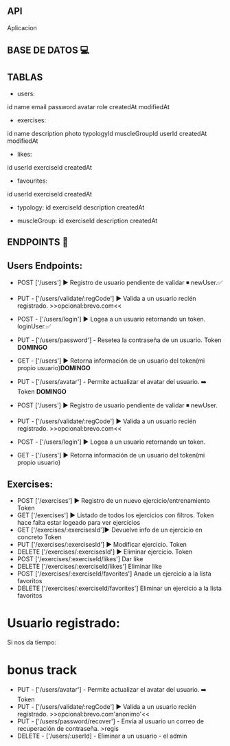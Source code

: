 ## API

Aplicacion

## BASE DE DATOS 💻

## TABLAS

- users:

id
name
email
password
avatar
role
createdAt
modifiedAt

- exercises:

id
name
description
photo
typologyId
muscleGroupId
userId
createdAt
modifiedAt

- likes:

id
userId
exerciseId
createdAt

- favourites:

id
userId
exerciseId
createdAt

- typology:
  id
  exerciseId
  description
  createdAt

- muscleGroup:
  id
  exerciseId
  description
  createdAt

## ENDPOINTS 🏁

## Users Endpoints:



- POST ['/users'] ▶️ Registro de usuario pendiente de validar ◾ newUser.✅
- PUT - ['/users/validate/:regCode'] ▶️ Valida a un usuario recién registrado. >>opcional:brevo.com<<
- POST - ['/users/login'] ▶️ Logea a un usuario retornando un token. loginUser.✅
- PUT - ['/users/password'] - Resetea la contraseña de un usuario. Token **DOMINGO**
- GET - ['/users'] ▶️ Retorna información de un usuario del token(mi propio usuario)**DOMINGO**
- PUT - ['/users/avatar'] - Permite actualizar el avatar del usuario. ➡️ Token **DOMINGO**

- POST ['/users'] ▶️ Registro de usuario pendiente de validar ◾ newUser.
- PUT - ['/users/validate/:regCode'] ▶️ Valida a un usuario recién registrado. >>opcional:brevo.com<<
- POST - ['/users/login'] ▶️ Logea a un usuario retornando un token.
- GET - ['/users'] ▶️ Retorna información de un usuario del token(mi propio usuario)


## Exercises:

- POST ['/exercises'] ▶️ Registro de un nuevo ejercicio/entrenamiento Token
- GET ['/exercises'] ▶️ Listado de todos los ejercicios con filtros. Token hace falta estar logeado para ver ejercicios
- GET ['/exercises/:exercisesId']▶️ Devuelve info de un ejercicio en concreto Token
- PUT ['/exercises/:exercisesId'] ▶️ Modificar ejercicio. Token
- DELETE ['/exercises/:exercisesId'] ▶️ Eliminar ejercicio. Token
- POST ['/exercises/:exerciseId/likes'] Dar like
- DELETE ['/exercises/:exerciseId/likes'] Eliminar like
- POST ['/exercises/:exerciseId/favorites'] Anade un ejercicio a la lista favoritos
- DELETE ['/exercises/:exerciseId/favorites'] Eliminar un ejercicio a la lista favoritos

# Usuario registrado:

Si nos da tiempo:

# bonus track


- PUT - ['/users/avatar'] - Permite actualizar el avatar del usuario. ➡️ Token
- PUT - ['/users/validate/:regCode'] ▶️ Valida a un usuario recién registrado. >>opcional:brevo.com'anonimo'<<
- PUT - ['/users/password/recover'] - Envía al usuario un correo de recuperación de contraseña. >regis
- DELETE - ['/users/:userId] - Eliminar a un usuario - el admin
